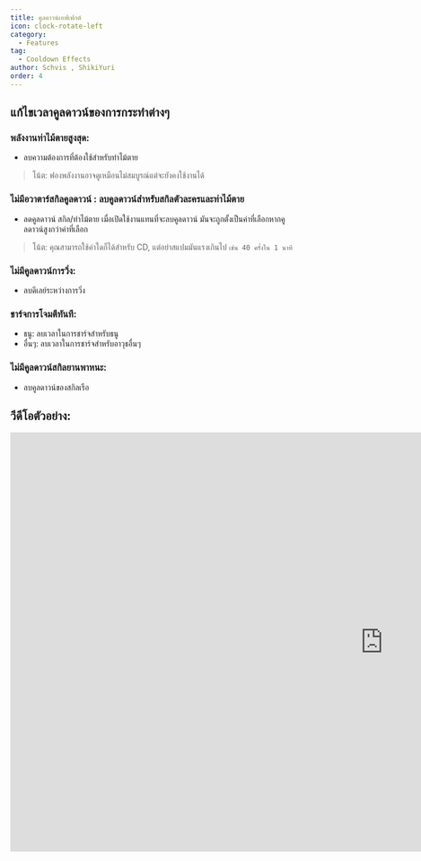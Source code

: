 ```yaml
---
title: คูลดาวน์เอฟเฟกต์
icon: clock-rotate-left
category:
  - Features
tag:
  - Cooldown Effects
author: Schvis , ShikiYuri 
order: 4
---
```


## แก้ไขเวลาคูลดาวน์ของการกระทำต่างๆ
### พลังงานท่าไม้ตายสูงสุด:
- ลบความต้องการที่ต้องใช้สำหรับท่าไม้ตาย
> โน้ต: ฟองพลังงานอาจดูเหมือนไม่สมบูรณ์แต่จะยังคงใช้งานได้
### ไม่มีอวาตาร์สกิลคูลดาวน์ :  ลบคูลดาวน์สำหรับสกิลตัวละครและท่าไม้ตาย
- ลดคูลดาวน์ สกิล/ท่าไม้ตาย เมื่อเปิดใช้งานแทนที่จะลบคูลดาวน์ มันจะถูกตั้งเป็นค่าที่เลือกหากคูลดาวน์สูงกว่าค่าที่เลือก
> โน้ต: คุณสามารถใช้ค่าใดก็ได้สำหรับ CD, แต่อย่าสแปมมันแรงเกินไป `เช่น 40 ครั้งใน 1 นาที`
### ไม่มีคูลดาวน์การวิ่ง:
- ลบดีเลย์ระหว่างการวิ่ง
### ชาร์จการโจมตีทันที:
- ธนู: ลบเวลาในการชาร์จสำหรับธนู
- อื่นๆ: ลบเวลาในการชาร์จสำหรับอาวุธอื่นๆ
### ไม่มีคูลดาวน์สกิลยานพาหนะ:
- ลบคูลดาวน์ของสกิลเรือ

## วีดีโอตัวอย่าง:

<div class="iframe-container"><iframe width="1328" height="747" src="https://www.youtube.com/embed/qv5ykSL3Ojw?list=PL5eI1Tb64p56g27qfYk7VuFTz4FK6YrKa" title="Korepi - Cooldown Effects" frameborder="0" allow="accelerometer; autoplay; clipboard-write; encrypted-media; gyroscope; picture-in-picture; web-share" referrerpolicy="strict-origin-when-cross-origin" allowfullscreen></iframe></div>
